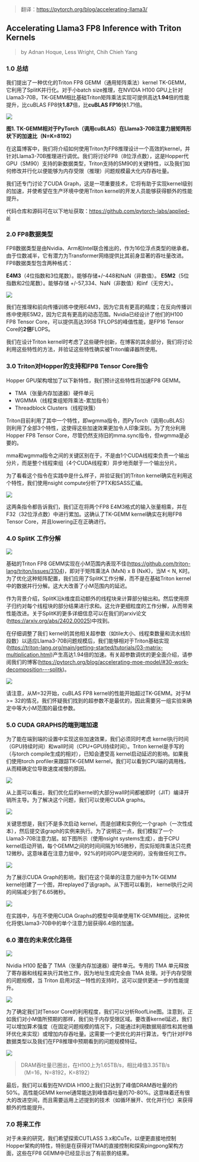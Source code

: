 > 翻译：https://pytorch.org/blog/accelerating-llama3/

## Accelerating Llama3 FP8 Inference with Triton Kernels

> by Adnan Hoque, Less Wright, Chih Chieh Yang 

### 1.0 总结

我们提出了一种优化的Triton FP8 GEMM（通用矩阵乘法）kernel TK-GEMM，它利用了SplitK并行化。对于小batch size推理，在NVIDIA H100 GPU上针对Llama3-70B，TK-GEMM相比基础Triton矩阵乘法实现可提供高达**1.94**倍的性能提升，比cuBLAS FP8快**1.87**倍，比**cuBLAS FP16**快1.71倍。

![](https://files.mdnice.com/user/59/1c02cbba-f642-4517-baae-f8aebece1834.png)

**图1. TK-GEMM相对于PyTorch（调用cuBLAS）在Llama3-70B注意力层矩阵形状下的加速比（N=K=8192）**

在这篇博客中，我们将介绍如何使用Triton为FP8推理设计一个高效的kernel，并针对Llama3-70B推理进行调优。我们将讨论FP8（8位浮点数），这是Hopper代GPU（SM90）支持的新数据类型，Triton支持的SM90的关键特性，以及我们如何修改并行化以便能够为内存受限（推理）问题规模最大化内存吞吐量。

我们还专门讨论了CUDA Graph，这是一项重要技术，它将有助于实现kernel级别的加速，并使希望在生产环境中使用Triton kernel的开发人员能够获得额外的性能提升。

代码仓库和源码可在以下地址获取：https://github.com/pytorch-labs/applied-ai

### 2.0 FP8数据类型

FP8数据类型是由Nvidia、Arm和Intel联合推出的，作为16位浮点类型的继承者。由于位数减半，它有潜力为Transformer网络提供比其前身显著的吞吐量改进。FP8数据类型包含两种格式：

**E4M3**（4位指数和3位尾数）。能够存储+/-448和NaN（非数值）。
**E5M2**（5位指数和2位尾数）。能够存储  +/-57,334、NaN（非数值）和inf（无穷大）。

![](https://files.mdnice.com/user/59/5cf0d6d8-e414-41b5-a14a-34633fa34518.png)

我们在推理和前向传播训练中使用E4M3，因为它具有更高的精度；在反向传播训练中使用E5M2，因为它具有更高的动态范围。Nvidia已经设计了他们的H100 FP8 Tensor Core，可以提供高达3958 TFLOPS的峰值性能，是FP16 Tensor Core的**2倍**FLOPS。

我们在设计Triton kernel时考虑了这些硬件创新，在博客的其余部分，我们将讨论利用这些特性的方法，并验证这些特性确实被Triton编译器所使用。

### 3.0 Triton对Hopper的支持和FP8 Tensor Core指令

Hopper GPU架构增加了以下新特性，我们预计这些特性将加速FP8 GEMM。

- TMA（张量内存加速器）硬件单元
- WGMMA（线程束组矩阵乘法-累加指令）
- Threadblock Clusters（线程块簇）

Triton目前利用了其中一个特性，即wgmma指令，而PyTorch（调用cuBLAS）则利用了全部3个特性，这使得这些加速效果更加令人印象深刻。为了充分利用Hopper FP8 Tensor Core，尽管仍然支持旧的mma.sync指令，但wgmma是必要的。

mma和wgmma指令之间的关键区别在于，不是由1个CUDA线程束负责一个输出分片，而是整个线程束组（4个CUDA线程束）异步地贡献于一个输出分片。

为了看看这个指令在实践中是什么样子，并验证我们的Triton kernel确实在利用这个特性，我们使用nsight compute分析了PTX和SASS汇编。

![](https://files.mdnice.com/user/59/b5321070-1d9c-4630-b7b8-b80a2ce4f490.png)

这两条指令都告诉我们，我们正在将两个FP8 E4M3格式的输入张量相乘，并在F32（32位浮点数）中进行累加。这确认了TK-GEMM kernel确实在利用FP8 Tensor Core，并且lowering正在正确进行。

### 4.0 SplitK 工作分解

![](https://files.mdnice.com/user/59/e3e62990-9df5-4d0e-92c3-6ce5d60f698d.png)

基础的Triton FP8 GEMM实现在小M范围内表现不佳(https://github.com/triton-lang/triton/issues/3104)，即对于矩阵乘法A (MxN) x B (NxK)，当M < N, K时。为了优化这种矩阵配置，我们应用了SplitK工作分解，而不是在基础Triton kernel中的数据并行分解。这大大改善了小M范围内的延迟。

作为背景介绍，SplitK沿k维度启动额外的线程块来计算部分输出和。然后使用原子归约对每个线程块的部分结果进行求和。这允许更细粒度的工作分解，从而带来性能改进。关于SplitK的更多详细信息可以在我们的arxiv论文(https://arxiv.org/abs/2402.00025)中找到。

在仔细调整了我们 kernel的其他相关超参数（如tile大小、线程束数量和流水线阶段数）以适应Llama3-70B问题规模后，我们能够相对于Triton基础实现(https://triton-lang.org/main/getting-started/tutorials/03-matrix-multiplication.html)产生高达1.94倍的加速。有关超参数调优的更全面介绍，请参阅我们的博客(https://pytorch.org/blog/accelerating-moe-model/#30-work-decomposition---splitk)。

![](https://files.mdnice.com/user/59/44d86182-df16-47a8-abd9-3058b08818c1.png)

请注意，从M=32开始，cuBLAS FP8 kernel的性能开始超过TK-GEMM。对于M >= 32的情况，我们怀疑我们找到的超参数不是最优的，因此需要另一组实验来确定中等大小M范围的最佳参数。

### 5.0 CUDA GRAPHS的端到端加速

为了能在端到端的设置中实现这些加速效果，我们必须同时考虑 kernel执行时间（GPU持续时间）和wall时间（CPU+GPU持续时间）。Triton kernel是手写的（与torch compile生成的相对），已知会遭受高 kernel启动延迟的影响。如果我们使用torch profiler来跟踪TK-GEMM kernel，我们可以看到CPU端的调用栈，从而精确定位导致速度减慢的原因。

![](https://files.mdnice.com/user/59/45269de7-83bc-46a7-b9c4-21be872acec0.png)

从上面可以看出，我们优化后的kernel的大部分wall时间都被即时（JIT）编译开销所主导。为了解决这个问题，我们可以使用CUDA graphs。

![](https://files.mdnice.com/user/59/0d2c1732-518e-469e-a8a9-89f9b0edc028.png)

关键思想是，我们不是多次启动 kernel，而是创建和实例化一个graph（一次性成本），然后提交该graph的实例来执行。为了说明这一点，我们模拟了一个Llama3-70B注意力层。如下图所示（使用nsight systems生成），由于CPU kernel启动开销，每个GEMM之间的时间间隔为165微秒，而实际矩阵乘法只花费12微秒。这意味着在注意力层中，92%的时间GPU是空闲的，没有做任何工作。

![](https://files.mdnice.com/user/59/a41164a7-fc44-4eb9-acf2-5d8af6c356a2.png)

为了展示CUDA Graph的影响，我们在这个简单的注意力层中为TK-GEMM kernel创建了一个图，并replayed了该graph。从下图可以看到， kernel执行之间的间隔减少到了6.65微秒。

![](https://files.mdnice.com/user/59/f0a0a8e6-a2f7-49a1-bd73-e278ec19a466.png)

在实践中，与在不使用CUDA Graphs的模型中简单使用TK-GEMM相比，这种优化将使Llama3-70B中的单个注意力层获得6.4倍的加速。

### 6.0 潜在的未来优化路径

![](https://files.mdnice.com/user/59/5e586db5-ac7b-4eeb-a2c4-110f230a9ff7.png)

Nvidia H100 配备了 TMA（张量内存加速器）硬件单元。专用的 TMA 单元释放了寄存器和线程来执行其他工作，因为地址生成完全由 TMA 处理。对于内存受限的问题规模，当 Triton 启用对这一特性的支持时，这可以提供更进一步的性能提升。

![](https://files.mdnice.com/user/59/fb8e8b48-d6f1-40ed-974f-fe762a80d37a.png)

为了确定我们对Tensor Core的利用程度，我们可以分析RoofLine图。注意到，正如我们对小M值所预期的那样，我们处于内存受限区域。要改善kernel延迟，我们可以增加算术强度（在固定问题规模的情况下，只能通过利用数据局部性和其他循环优化来实现）或增加内存吞吐量。这需要一个更优化的并行算法，专门针对FP8数据类型以及我们在FP8推理中预期看到的问题规模特征。

![](https://files.mdnice.com/user/59/bb0d9d30-e3e5-4ca6-a16f-bb601b90a554.png)

> DRAM吞吐量已圈出，在H100上为1.65TB/s，相比峰值3.35TB/s（M=16，N=8192，K=8192）

最后，我们可以看到在NVIDIA H100上我们只达到了峰值DRAM吞吐量的约50%。高性能GEMM kernel通常能达到峰值吞吐量的70-80%。这意味着还有很大的改进空间，而且需要运用上述提到的技术（如循环展开、优化并行化）来获得额外的性能提升。

### 7.0 将来工作

对于未来的研究，我们希望探索CUTLASS 3.x和CuTe，以便更直接地控制Hopper架构的特性，特别是在获得对TMA的直接控制和探索pingpong架构方面，这些在FP8 GEMM中已经显示出了有前景的结果。














